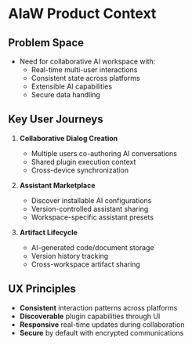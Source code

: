 # AIaW Product Context

## Problem Space
- Need for collaborative AI workspace with:
  - Real-time multi-user interactions
  - Consistent state across platforms
  - Extensible AI capabilities
  - Secure data handling

## Key User Journeys
1. **Collaborative Dialog Creation**
   - Multiple users co-authoring AI conversations
   - Shared plugin execution context
   - Cross-device synchronization

2. **Assistant Marketplace**
   - Discover installable AI configurations
   - Version-controlled assistant sharing
   - Workspace-specific assistant presets

3. **Artifact Lifecycle**
   - AI-generated code/document storage
   - Version history tracking
   - Cross-workspace artifact sharing

## UX Principles
- **Consistent** interaction patterns across platforms
- **Discoverable** plugin capabilities through UI
- **Responsive** real-time updates during collaboration
- **Secure** by default with encrypted communications
